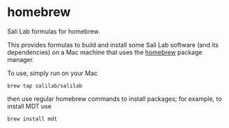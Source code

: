 homebrew
========

Sali Lab formulas for homebrew.

This provides formulas to build and install some Sali Lab software
(and its dependencies) on a Mac machine that uses the
[homebrew](http://mxcl.github.com/homebrew/) package manager.

To use, simply run on your Mac

    brew tap salilab/salilab

then use regular homebrew commands to install packages; for example, to
install MDT use

    brew install mdt

